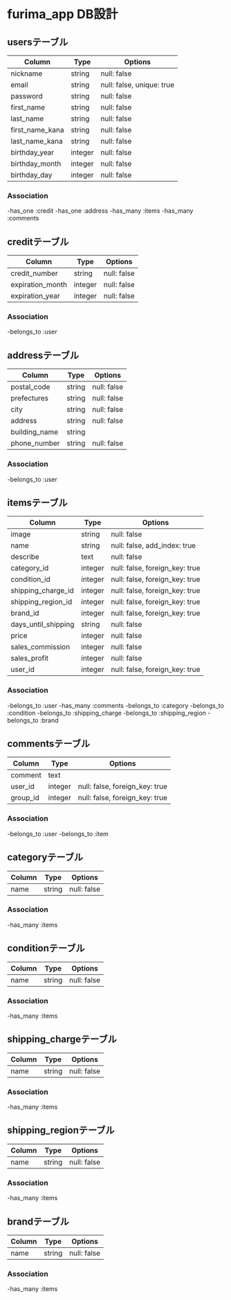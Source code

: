 # furima_app DB設計

## usersテーブル
|Column|Type|Options|
|------|----|-------|
|nickname|string|null: false|
|email|string|null: false, unique: true|
|password|string|null: false|
|first_name|string|null: false|
|last_name|string|null: false|
|first_name_kana|string|null: false|
|last_name_kana|string|null: false|
|birthday_year|integer|null: false|
|birthday_month|integer|null: false|
|birthday_day|integer|null: false|
### Association
-has_one :credit
-has_one :address
-has_many :items
-has_many :comments

## creditテーブル
|Column|Type|Options|
|------|----|-------|
|credit_number|string|null: false|
|expiration_month|integer|null: false|
|expiration_year|integer|null: false|
### Association
-belongs_to :user

## addressテーブル
|Column|Type|Options|
|------|----|-------|
|postal_code|string|null: false|
|prefectures|string|null: false|
|city|string|null: false|
|address|string|null: false|
|building_name|string|
|phone_number|string|null: false|
### Association
-belongs_to :user

## itemsテーブル
|Column|Type|Options|
|------|----|-------|
|image|string|null: false|
|name|string|null: false, add_index: true|
|describe|text|null: false|
|category_id|integer|null: false, foreign_key: true|
|condition_id|integer|null: false, foreign_key: true|
|shipping_charge_id|integer|null: false, foreign_key: true|
|shipping_region_id|integer|null: false, foreign_key: true|
|brand_id|integer|null: false, foreign_key: true|
|days_until_shipping|string|null: false|
|price|integer|null: false|
|sales_commission|integer|null: false|
|sales_profit|integer|null: false|
|user_id|integer|null: false, foreign_key: true|
### Association
-belongs_to :user
-has_many :comments
-belongs_to :category
-belongs_to :condition
-belongs_to :shipping_charge
-belongs_to :shipping_region
-belongs_to :brand

## commentsテーブル
|Column|Type|Options|
|------|----|-------|
|comment|text|
|user_id|integer|null: false, foreign_key: true|
|group_id|integer|null: false, foreign_key: true|
### Association
-belongs_to :user
-belongs_to :item

## categoryテーブル
|Column|Type|Options|
|------|----|-------|
|name|string|null: false|
### Association
-has_many :items

## conditionテーブル
|Column|Type|Options|
|------|----|-------|
|name|string|null: false|
### Association
-has_many :items

## shipping_chargeテーブル
|Column|Type|Options|
|------|----|-------|
|name|string|null: false|
### Association
-has_many :items

## shipping_regionテーブル
|Column|Type|Options|
|------|----|-------|
|name|string|null: false|
### Association
-has_many :items

## brandテーブル
|Column|Type|Options|
|------|----|-------|
|name|string|null: false|
### Association
-has_many :items